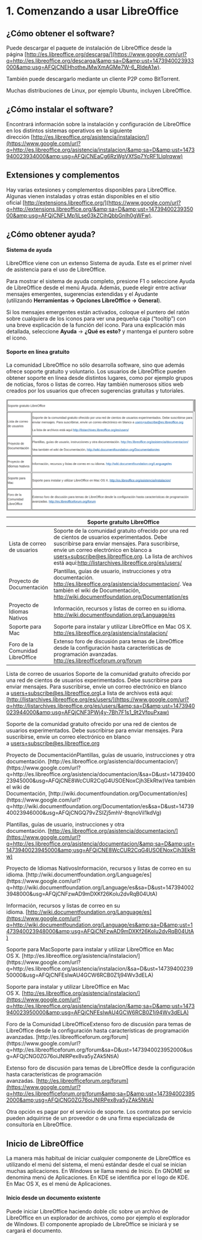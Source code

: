 
# 1. Comenzando a usar LibreOffice

## ¿Cómo obtener el software?

Puede descargar el paquete de instalación de LibreOffice desde la página [http://es.libreoffice.org/descarga/](https://www.google.com/url?q=http://es.libreoffice.org/descarga/&amp;sa=D&amp;ust=1473940023933000&amp;usg=AFQjCNEHhotheJMwXmAGMe7W-6_RIdeA1w).

También puede descargarlo mediante un cliente P2P como BitTorrent.

Muchas distribuciones de Linux, por ejemplo Ubuntu, incluyen LibreOffice.



## ¿Cómo instalar el software?

Encontrará información sobre la instalación y configuración de LibreOffice en los distintos sistemas operativos en la siguiente dirección [http://es.libreoffice.org/asistencia/instalacion/](https://www.google.com/url?q=http://es.libreoffice.org/asistencia/instalacion/&amp;sa=D&amp;ust=1473940023934000&amp;usg=AFQjCNEaCg6RzWgVXfSp7YcRF1LlqIrqww)



## Extensiones y complementos

Hay varias extesiones y complementos disponibles para LibreOffice. Algunas vienen instaladas y otras están disponibles en el sitio oficial [http://extensions.libreoffice.org/](https://www.google.com/url?q=http://extensions.libreoffice.org/&amp;sa=D&amp;ust=1473940023935000&amp;usg=AFQjCNFLMp1jLse03kZCihQbbGnIh0gWFw).



## ¿Cómo obtener ayuda?

#### Sistema de ayuda

LibreOffice viene con un extenso Sistema de ayuda. Este es el primer nivel de asistencia para el uso de LibreOffice.

Para mostrar el sistema de ayuda completo, presione F1 o seleccione Ayuda de LibreOffice desde el menú Ayuda. Además, puede elegir entre activar mensajes emergentes, sugerencias extendidas y el Ayudante (utilizando **Herramientas → Opciones LibreOffice → General**).

Si los mensajes emergentes están activados, coloque el puntero del ratón sobre cualquiera de los iconos para ver una pequeña caja (“tooltip”) con una breve explicación de la función del icono. Para una explicación más detallada, seleccione **Ayuda** → **¿Qué es esto?** y mantenga el puntero sobre el icono.

#### Soporte en línea gratuito

La comunidad LibreOffice no sólo desarrolla software, sino que además ofrece soporte gratuito y voluntario. Los usuarios de LibreOffice pueden obtener soporte en línea desde distintos lugares, como por ejemplo grupos de noticias, foros o listas de correo. Hay también numerosos sitios web creados por los usuarios que ofrecen sugerencias gratuitas y tutoriales.

![](/img/Selecc_057.png)


|    | Soporte gratuito LibreOffice |
|--|--|
| Lista de correo de usuarios | Soporte de la comunidad gratuito ofrecido por una red de cientos de usuarios experimentados. Debe suscribirse para enviar mensajes. Para suscribirse, envíe un correo electrónico en blanco a users+subscribe@es.libreoffice.org. La lista de archivos está aquí:http://listarchives.libreoffice.org/es/users/ |
| Proyecto de Documentación|Plantillas, guías de usuario, instrucciones y otra documentación. http://es.libreoffice.org/asistencia/documentacion/. Vea también el wiki de Documentación, http://wiki.documentfoundation.org/Documentation/es |
| Proyecto de Idiomas Nativos | Información, recursos y listas de correo en su idioma. http://wiki.documentfoundation.org/Language/es |
| Soporte para Mac |  Soporte para instalar y utilizar LibreOffice en Mac OS X. http://es.libreoffice.org/asistencia/instalacion/ |
| Foro de la Comunidad LibreOffice | Extenso foro de discusión para temas de LibreOffice desde la configuración hasta características de programación avanzadas. http://es.libreofficeforum.org/forum |


Lista de correo de usuarios Soporte de la comunidad gratuito ofrecido por una red de cientos de usuarios experimentados. Debe suscribirse para enviar mensajes. Para suscribirse, envíe un correo electrónico en blanco a [users+subscribe@es.libreoffice.org](mailto:users+subscribe@es.libreoffice.org)La lista de archivos está aquí:[http://listarchives.libreoffice.org/es/users/](https://www.google.com/url?q=http://listarchives.libreoffice.org/es/users/&amp;sa=D&amp;ust=1473940023944000&amp;usg=AFQjCNF3PWj4y-7Bh7F1s1_9t2VfpuPxaw)</td>

Soporte de la comunidad gratuito ofrecido por una red de cientos de usuarios experimentados. Debe suscribirse para enviar mensajes. Para suscribirse, envíe un correo electrónico en blanco a [users+subscribe@es.libreoffice.org](mailto:users+subscribe@es.libreoffice.org)
<td colspan="1" rowspan="1">Proyecto de Documentación</td><td colspan="1" rowspan="1">Plantillas, guías de usuario, instrucciones y otra documentación. [http://es.libreoffice.org/asistencia/documentacion/](https://www.google.com/url?q=http://es.libreoffice.org/asistencia/documentacion/&amp;sa=D&amp;ust=1473940023945000&amp;usg=AFQjCNE8WcCUR2CqG4USOENoxCjh3EkRtw)Vea también el wiki de Documentación, [http://wiki.documentfoundation.org/Documentation/es](https://www.google.com/url?q=http://wiki.documentfoundation.org/Documentation/es&amp;sa=D&amp;ust=1473940023946000&amp;usg=AFQjCNGQ79vZSIZj5mhV-8tqnoVil1kdVg)</td>

Plantillas, guías de usuario, instrucciones y otra documentación. [http://es.libreoffice.org/asistencia/documentacion/](https://www.google.com/url?q=http://es.libreoffice.org/asistencia/documentacion/&amp;sa=D&amp;ust=1473940023945000&amp;usg=AFQjCNE8WcCUR2CqG4USOENoxCjh3EkRtw)
<td colspan="1" rowspan="1">Proyecto de Idiomas Nativos</td><td colspan="1" rowspan="1">Información, recursos y listas de correo en su idioma. [http://wiki.documentfoundation.org/Language/es](https://www.google.com/url?q=http://wiki.documentfoundation.org/Language/es&amp;sa=D&amp;ust=1473940023948000&amp;usg=AFQjCNFzwAD9mDXKf26Kolu2dvRqB04UtA)</td>

Información, recursos y listas de correo en su idioma. [http://wiki.documentfoundation.org/Language/es](https://www.google.com/url?q=http://wiki.documentfoundation.org/Language/es&amp;sa=D&amp;ust=1473940023948000&amp;usg=AFQjCNFzwAD9mDXKf26Kolu2dvRqB04UtA)
<td colspan="1" rowspan="1">Soporte para Mac</td><td colspan="1" rowspan="1">Soporte para instalar y utilizar LibreOffice en Mac OS X. [http://es.libreoffice.org/asistencia/instalacion/](https://www.google.com/url?q=http://es.libreoffice.org/asistencia/instalacion/&amp;sa=D&amp;ust=1473940023950000&amp;usg=AFQjCNFEsIwAU4GCW6RCB0Z1j94Wv3dELA)</td>

Soporte para instalar y utilizar LibreOffice en Mac OS X. [http://es.libreoffice.org/asistencia/instalacion/](https://www.google.com/url?q=http://es.libreoffice.org/asistencia/instalacion/&amp;sa=D&amp;ust=1473940023950000&amp;usg=AFQjCNFEsIwAU4GCW6RCB0Z1j94Wv3dELA)
<td colspan="1" rowspan="1">Foro de la Comunidad LibreOffice</td><td colspan="1" rowspan="1">Extenso foro de discusión para temas de LibreOffice desde la configuración hasta características de programación avanzadas. [http://es.libreofficeforum.org/forum](https://www.google.com/url?q=http://es.libreofficeforum.org/forum&amp;sa=D&amp;ust=1473940023952000&amp;usg=AFQjCNG0ZG76oiJNlRPex8va5yZAk5NtiA)</td>

Extenso foro de discusión para temas de LibreOffice desde la configuración hasta características de programación avanzadas. [http://es.libreofficeforum.org/forum](https://www.google.com/url?q=http://es.libreofficeforum.org/forum&amp;sa=D&amp;ust=1473940023952000&amp;usg=AFQjCNG0ZG76oiJNlRPex8va5yZAk5NtiA)

Otra opción es pagar por el servicio de soporte. Los contratos por servicio pueden adquirirse de un proveedor o de una firma especializada de consultoría en LibreOffice.



## Inicio de LibreOffice

La manera más habitual de iniciar cualquier componente de LibreOffice es utilizando el menú del sistema, el menú estándar desde el cual se inician muchas aplicaciones. En Windows se llama menú de Inicio. En GNOME se denomina menú de Aplicaciones. En KDE se identifica por el logo de KDE. En Mac OS X, es el menú de Aplicaciones.

#### Inicio desde un documento existente

Puede iniciar LibreOffice haciendo doble clic sobre un archivo de LibreOffice en un explorador de archivos, como por ejemplo el explorador de Windows. El componente apropiado de LibreOffice se iniciará y se cargará el documento.







